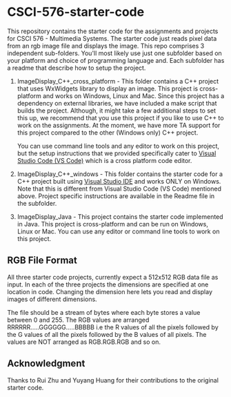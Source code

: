 # CSCI-576-starter-code

This repository contains the starter code for the assignments and projects for CSCI 576 - Multimedia Systems. The starter code just reads pixel data from an rgb image file and displays the image. This repo comprises 3 independent sub-folders. You'll most likely use just one subfolder based on your platform and choice of programming language and. Each subfolder has a readme that describe how to setup the project. 

1. ImageDisplay_C++_cross_platform - This folder contains a C++ project that uses WxWidgets library to display an image. This project is cross-platform and works on Windows, Linux and Mac. Since this project has a dependency on external libraries, we have included a make script that builds the project. Although, it might take a few additional steps to set this up, we recommend that you use this project if you like to use C++ to work on the assignments. At the moment, we have more TA support for this project compared to the other (Windows only) C++ project.

    You can use command line tools and any editor to work on this project, but the setup instructions that we provided specifically cater to [Visual Studio Code (VS Code)](https://code.visualstudio.com/) which is a cross platform code editor.

2. ImageDisplay_C++_windows - This folder contains the starter code for a C++ project built using [Visual Studio IDE](https://visualstudio.microsoft.com/) and works ONLY on Windows. Note that this is different from Visual Studio Code (VS Code) mentioned above. Project specific instructions are available in the Readme file in the subfolder.

3. ImageDisplay_Java - This project contains the starter code implemented in Java. This project is cross-platform and can be run on Windows, Linux or Mac. You can use any editor or command line tools to work on this project.

## RGB File Format

All three starter code projects, currently expect a 512x512 RGB data file as input. In each of the three projects the dimensions are specified at one location in code. Changing the dimension here lets you read and display images of different dimensions.

The file should be a stream of bytes where each byte stores a value between 0 and 255. The RGB values are arranged RRRRRR.....GGGGGG.....BBBBB i.e the R values of all the pixels followed by the G values of all the pixels followed by the B values of all pixels. The values are NOT arranged as RGB.RGB.RGB and so on.

## Acknowledgment

Thanks to Rui Zhu and Yuyang Huang for their contributions to the original starter code.
